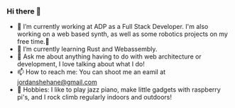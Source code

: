### Hi there 👋

- 🔭 I’m currently working at ADP as a Full Stack Developer. I'm also working on a web based synth, as well as some robotics projects on my free time.🤖
- 🌱 I’m currently learning Rust and Webassembly.
- 💬 Ask me about anything having to do with web architecture or development, I love talking about what I do!
- 📫 How to reach me: You can shoot me an eamil at jordanshehane@gmail.com
- 🎉 Hobbies: I like to play jazz piano, make little gadgets with raspberry pi's, and I rock climb regularly indoors and outdoors!

